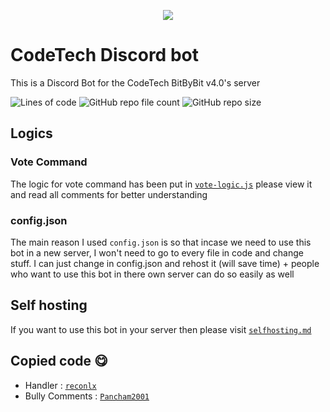 <p align="center">

<img src="https://img.shields.io/website?down_color=%23eb4034&down_message=OFFLINE&label=Bot%20status&logo=CodeTech%20bot&logoColor=%238135c4&style=for-the-badge&up_color=%2389c435&up_message=ONLINE&url=https%3A%2F%2Fctbot.onrender.com">
</p>

# CodeTech Discord bot
This is a Discord Bot for the CodeTech BitByBit v4.0's server

![Lines of code](https://img.shields.io/tokei/lines/github/ArnavGupta30/ct-bot?style=for-the-badge) ![GitHub repo file count](https://img.shields.io/github/directory-file-count/ArnavGupta30/ct-bot?style=for-the-badge) ![GitHub repo size](https://img.shields.io/github/repo-size/ArnavGupta30/ct-bot?style=for-the-badge)
## Logics
### Vote Command
The logic for vote command has been put in [`vote-logic.js`](https://github.com/ArnavGupta30/ct-bot/blob/main/vote-logic.js) please view it and read all comments for better understanding
### config.json
The main reason I used `config.json` is so that incase we need to use this bot in a new server, I won't need to go to every file in code and change stuff. I can just change in config.json and rehost it (will save time) + people who want to use this bot in there own server can do so easily as well
## Self hosting
If you want to use this bot in your server then please visit [`selfhosting.md`](https://github.com/ArnavGupta30/ct-bot/blob/main/selfhosting.md)
## Copied code 😋
- Handler : [`reconlx`](https://github.com/reconlx)
- Bully Comments : [`Pancham2001`](https://github.com/https://github.com/reconlx)
